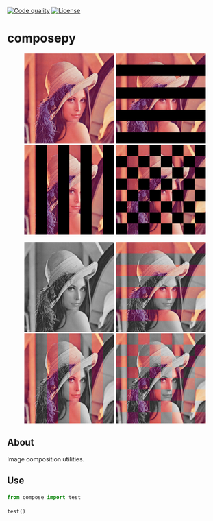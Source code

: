 [![Code quality][s1]][co] [![License][s2]][li]

[s1]: https://api.codacy.com/project/badge/Grade/519c3cb4b3a34bff968ce382d2a9dbf7
[s2]: https://img.shields.io/badge/licence-GPL%203.0-blue.svg

[co]: https://www.codacy.com/app/matt77hias/composepy?utm_source=github.com&amp;utm_medium=referral&amp;utm_content=matt77hias/composepy&amp;utm_campaign=Badge_Grade
[li]: https://raw.githubusercontent.com/matt77hias/composepy/master/LICENSE.txt

# composepy

<p align="center">
<img src="res/Lena1.png" width="210">
<img src="res/SH.png" width="210">
<img src="res/SV.png" width="210">
<img src="res/SW.png" width="210">
</p>
<p align="center">
<img src="res/Lena2.png" width="210">
<img src="res/MH.png" width="210">
<img src="res/MV.png" width="210">
<img src="res/MW.png" width="210">
</p>

## About
Image composition utilities.

## Use
```python
from compose import test

test()
```
